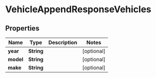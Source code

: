 

# VehicleAppendResponseVehicles


## Properties

Name | Type | Description | Notes
------------ | ------------- | ------------- | -------------
**year** | **String** |  |  [optional]
**model** | **String** |  |  [optional]
**make** | **String** |  |  [optional]




